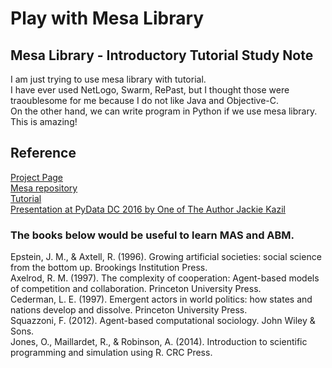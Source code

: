 # Play with Mesa Library

## Mesa Library - Introductory Tutorial Study Note  

I am just trying to use mesa library with tutorial.  
I have ever used NetLogo, Swarm, RePast, but I thought those were traoublesome for me because I do not like Java and Objective-C.  
On the other hand, we can write program in Python if we use mesa library. This is amazing!  

## Reference
[Project Page](https://github.com/projectmesa)  
[Mesa repository](https://github.com/projectmesa/mesa)  
[Tutorial](http://mesa.readthedocs.io/en/latest/tutorials/intro_tutorial.html)  
[Presentation at PyData DC 2016 by One of The Author Jackie Kazil](https://www.youtube.com/watch?v=bjjoHji8KUQ)  

### The books below would be useful to learn MAS and ABM.  

Epstein, J. M., & Axtell, R. (1996). Growing artificial societies: social science from the bottom up. Brookings Institution Press.  
Axelrod, R. M. (1997). The complexity of cooperation: Agent-based models of competition and collaboration. Princeton University Press.  
Cederman, L. E. (1997). Emergent actors in world politics: how states and nations develop and dissolve. Princeton University Press.  
Squazzoni, F. (2012). Agent-based computational sociology. John Wiley & Sons.  
Jones, O., Maillardet, R., & Robinson, A. (2014). Introduction to scientific programming and simulation using R. CRC Press.  
